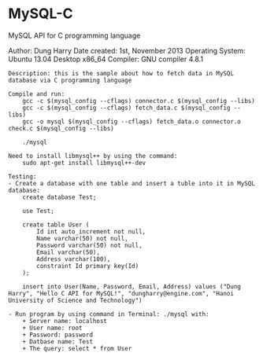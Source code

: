 MySQL-C
=======

MySQL API for C programming language 

Author: Dung Harry
	Date created: 1st, November 2013
	Operating System: Ubuntu 13.04 Desktop x86_64
	Compiler: GNU compiler 4.8.1

	Description: this is the sample about how to fetch data in MySQL database via C programming language

	Compile and run:
		gcc -c $(mysql_config --cflags) connector.c $(mysql_config --libs)
		gcc -c $(mysql_config --cflags) fetch_data.c $(mysql_config --libs)
		gcc -o mysql $(mysql_config --cflags) fetch_data.o connector.o check.c $(mysql_config --libs)

		./mysql

	Need to install libmysql++ by using the command:
		sudo apt-get install libmysql++-dev

	Testing:
	- Create a database with one table and insert a tuble into it in MySQL database:
		create database Test;

		use Test;

		create table User (
			Id int auto_increment not null,
			Name varchar(50) not null,
			Password varchar(50) not null,
			Email varchar(50),
			Address varchar(100),
			constraint Id primary key(Id) 
		);

		insert into User(Name, Password, Email, Address) values ("Dung Harry", "Hello C API for MySQL!", "dungharry@engine.com", "Hanoi University of Science and Technology")

	- Run program by using command in Terminal: ./mysql with:
		+ Server name: localhost
		+ User name: root
		+ Password: password
		+ Datbase name: Test
		+ The query: select * from User
